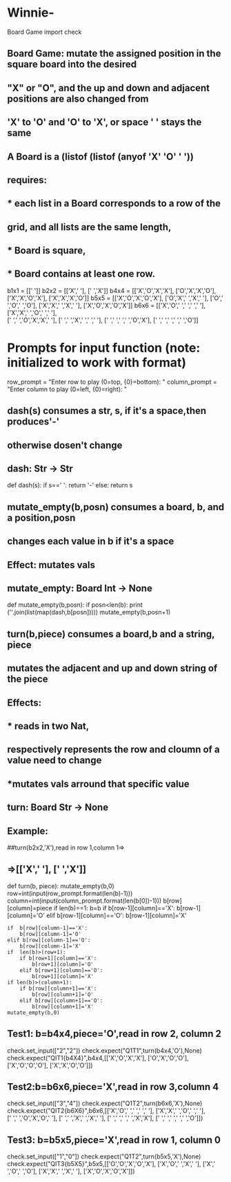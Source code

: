 # Winnie-
Board Game
import check

## Board Game: mutate the assigned position in the square board into the desired
##   "X" or "O", and the up and down and adjacent positions are also changed from
##   'X' to 'O' and 'O' to 'X', or space ' ' stays the same

## A Board is a (listof (listof (anyof 'X' 'O' ' ')) 
## requires: 
## * each list in a Board corresponds to a row of the
##   grid, and all lists are the same length,
## * Board is square,
## * Board contains at least one row.
b1x1 = [[' ']]
b2x2 = [['X',' '], [' ','X']]
b4x4 = [['X','O','X','X'], ['O','X','X','O'],   
        ['X','X','O','X'], ['X','X','X','O']]
b5x5 = [['X','O','X','O','X'], ['O','X',' ','X',' '],
       ['O',' ','O',' ','O'], ['X','X',' ','X',' '], 
       ['X','O','X','O','X']]
b6x6 = [['X','O',' ',' ',' ',' '],  ['X','X',' ','O',' ',' '],  
        [' ',' ','O','X','X',' '],  [' ',' ','X',' ',' ',' '],
        [' ',' ',' ',' ','O','X'],  [' ',' ',' ',' ',' ','O']]


# Prompts for input function (note: initialized to work with format)
row_prompt = "Enter row to play (0=top, {0}=bottom): "
column_prompt = "Enter column to play (0=left, {0}=right): "

## dash(s) consumes a str, s, if it's a space,then produces'-'
##     otherwise dosen't change
## dash: Str -> Str

def dash(s):
    if s==' ':
        return '-'
    else:
        return s
    
## mutate_empty(b,posn) consumes a board, b, and a position,posn
##     changes each value in b if it's a space
## Effect: mutates vals
## mutate_empty: Board Int -> None
    
def mutate_empty(b,posn):
    if posn<len(b):
        print (''.join(list(map(dash,b[posn]))))
        mutate_empty(b,posn+1)
    
## turn(b,piece) consumes a board,b and a string, piece
##   mutates the adjacent and up and down string of the piece
## Effects: 
## * reads in two Nat, 
## respectively represents the row and cloumn of a value need to change 
## *mutates vals arround that specific value
## turn: Board Str -> None
## Example:
##turn(b2x2,'X'),read in row 1,column 1=>
##      =>[['X',' '], [' ','X']]

def turn(b, piece):
    mutate_empty(b,0)
    row=int(input(row_prompt.format(len(b)-1)))
    column=int(input(column_prompt.format(len(b[0])-1)))
    b[row][column]=piece
    if len(b)==1: b=b
    if b[row-1][column]=='X':
        b[row-1][column]='O'
    elif b[row-1][column]=='O':
        b[row-1][column]='X'
    
    if  b[row][column-1]=='X':
        b[row][column-1]='O'
    elif b[row][column-1]=='O':
        b[row][column-1]='X'  
    if  len(b)>(row+1):
        if b[row+1][column]=='X':
            b[row+1][column]='O'
        elif b[row+1][column]=='O':
            b[row+1][column]='X'
    if len(b)>(column+1):
        if b[row][column+1]=='X':
            b[row][column+1]='O'
        elif b[row][column+1]=='O':
            b[row][column+1]='X'
    mutate_empty(b,0)
## Test1: b=b4x4,piece='O',read in row 2, column 2
check.set_input(["2","2"])
check.expect("Q1T1",turn(b4x4,'O'),None)
check.expect("QIT1{b4X4}",b4x4,[['X','O','X','X'], ['O','X','O','O'],['X','O','O','O'], ['X','X','O','O']])
## Test2:b=b6x6,piece='X',read in row 3,column 4
check.set_input(["3","4"])
check.expect("Q1T2",turn(b6x6,'X'),None)
check.expect("QIT2{b6X6}",b6x6,[['X','O',' ',' ',' ',' '],  ['X','X',' ','O',' ',' '],  
        [' ',' ','O','X','O',' '],  [' ',' ','X',' ','X',' '],
        [' ',' ',' ',' ','X','X'],  [' ',' ',' ',' ',' ','O']])
## Test3: b=b5x5,piece='X',read in row 1, column 0
check.set_input(["1","0"])
check.expect("Q1T2",turn(b5x5,'X'),None)
check.expect("QIT3{b5X5}",b5x5,[['O','O','X','O','X'], ['X','O',' ','X',' '],
       ['X',' ','O',' ','O'], ['X','X',' ','X',' '], 
       ['X','O','X','O','X']])

